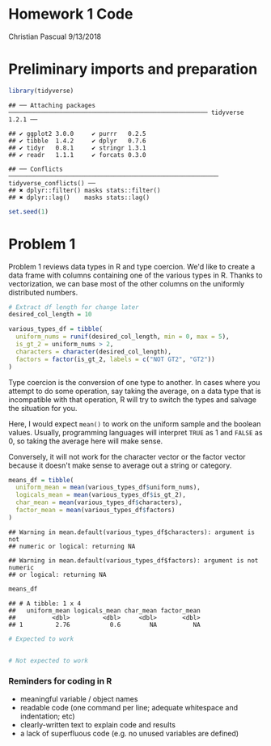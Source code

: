 Homework 1 Code
================
Christian Pascual
9/13/2018

Preliminary imports and preparation
===================================

``` r
library(tidyverse)
```

    ## ── Attaching packages ─────────────────────────────────────────────────────── tidyverse 1.2.1 ──

    ## ✔ ggplot2 3.0.0     ✔ purrr   0.2.5
    ## ✔ tibble  1.4.2     ✔ dplyr   0.7.6
    ## ✔ tidyr   0.8.1     ✔ stringr 1.3.1
    ## ✔ readr   1.1.1     ✔ forcats 0.3.0

    ## ── Conflicts ────────────────────────────────────────────────────────── tidyverse_conflicts() ──
    ## ✖ dplyr::filter() masks stats::filter()
    ## ✖ dplyr::lag()    masks stats::lag()

``` r
set.seed(1)
```

Problem 1
=========

Problem 1 reviews data types in R and type coercion. We'd like to create a data frame with columns containing one of the various types in R. Thanks to vectorization, we can base most of the other columns on the uniformly distributed numbers.

``` r
# Extract df length for change later
desired_col_length = 10

various_types_df = tibble(
  uniform_nums = runif(desired_col_length, min = 0, max = 5),
  is_gt_2 = uniform_nums > 2,
  characters = character(desired_col_length),
  factors = factor(is_gt_2, labels = c("NOT GT2", "GT2"))
)
```

Type coercion is the conversion of one type to another. In cases where you attempt to do some operation, say taking the average, on a data type that is incompatible with that operation, R will try to switch the types and salvage the situation for you.

Here, I would expect `mean()` to work on the uniform sample and the boolean values. Usually, programming languages will interpret `TRUE` as 1 and `FALSE` as 0, so taking the average here will make sense.

Conversely, it will not work for the character vector or the factor vector because it doesn't make sense to average out a string or category.

``` r
means_df = tibble(
  uniform_mean = mean(various_types_df$uniform_nums),
  logicals_mean = mean(various_types_df$is_gt_2),
  char_mean = mean(various_types_df$characters),
  factor_mean = mean(various_types_df$factors)
)
```

    ## Warning in mean.default(various_types_df$characters): argument is not
    ## numeric or logical: returning NA

    ## Warning in mean.default(various_types_df$factors): argument is not numeric
    ## or logical: returning NA

``` r
means_df
```

    ## # A tibble: 1 x 4
    ##   uniform_mean logicals_mean char_mean factor_mean
    ##          <dbl>         <dbl>     <dbl>       <dbl>
    ## 1         2.76           0.6        NA          NA

``` r
# Expected to work


# Not expected to work
```

### Reminders for coding in R

-   meaningful variable / object names
-   readable code (one command per line; adequate whitespace and indentation; etc)
-   clearly-written text to explain code and results
-   a lack of superfluous code (e.g. no unused variables are defined)
